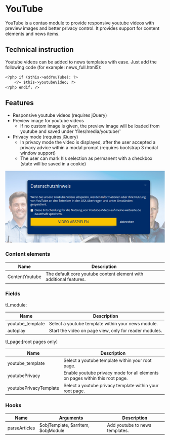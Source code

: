 # YouTube

YouTube is a contao module to provide responsive youtube videos with preview images and better privacy control.
It provides support for content elements and news items.

## Technical instruction

Youtube videos can be added to news templates with ease. Just add the following code (for example: news_full.html5):

```
<?php if ($this->addYouTube): ?>
	<?= $this->youtubeVideo; ?>
<?php endif; ?>
```

## Features
 
* Responsive youtube videos (requires jQuery)
* Preview image for youtube videos
    * If no custom image is given, the preview image will be loaded from youtube and saved under 'files/media/youtube/' 
* Privacy mode (requires jQuery)
    * In privacy mode the video is displayed, after the user accepted a privacy advice within a modal prompt (requires bootstrap 3 modal window support)
    * The user can mark his selection as permanent with a checkbox (state will be saved in a cookie) 

![alt privacy modal](./docs/img/privacy_modal.jpg)
    
    
### Content elements

Name | Description
---- | -----------
ContentYoutube | The default core youtube content element with additional features. 

### Fields

tl_module:

Name | Description
---- | -----------
youtube_template | Select a youtube template within your news module.
autoplay | Start the video on page view, only for reader modules.

tl_page:[root pages only]

Name | Description
---- | -----------
youtube_template | Select a youtube template within your root page. 
youtubePrivacy | Enable youtube privacy mode for all elements on pages within this root page. 
youtubePrivacyTemplate | Select a youtube privacy template within your root page.

### Hooks

Name | Arguments | Description
---- | --------- | -----------
parseArticles | $objTemplate, $arrItem, $objModule | Add youtube to news templates.

